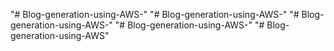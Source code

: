 "# Blog-generation-using-AWS-" 
"# Blog-generation-using-AWS-" 
"# Blog-generation-using-AWS-" 
"# Blog-generation-using-AWS-" 
"# Blog-generation-using-AWS" 
